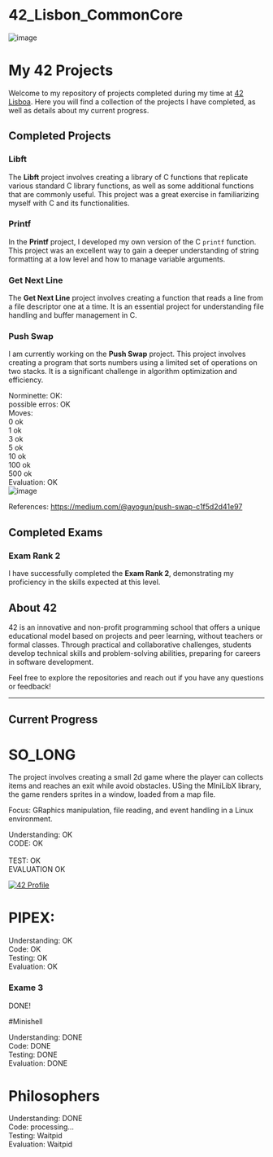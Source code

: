 # 42_Lisbon_CommonCore

![image](https://github.com/Kevinwmiguel/42_Lisbon_CommonCore/assets/59360014/546d47c3-0f82-4340-b61c-efb3756594a4)

# My 42 Projects

Welcome to my repository of projects completed during my time at [42 Lisboa](https://www.42lisboa.com/). Here you will find a collection of the projects I have completed, as well as details about my current progress.

## Completed Projects

### Libft
The **Libft** project involves creating a library of C functions that replicate various standard C library functions, as well as some additional functions that are commonly useful. This project was a great exercise in familiarizing myself with C and its functionalities.

### Printf
In the **Printf** project, I developed my own version of the C `printf` function. This project was an excellent way to gain a deeper understanding of string formatting at a low level and how to manage variable arguments.

### Get Next Line
The **Get Next Line** project involves creating a function that reads a line from a file descriptor one at a time. It is an essential project for understanding file handling and buffer management in C.

### Push Swap
I am currently working on the **Push Swap** project. This project involves creating a program that sorts numbers using a limited set of operations on two stacks. It is a significant challenge in algorithm optimization and efficiency.

Norminette: OK:<br>
possible erros: OK<br>
Moves: <br>
  0 ok<br>
  1 ok<br>
  3 ok<br>
  5 ok<br>
  10 ok<br>
  100 ok<br> 
  500 ok<br>
Evaluation: OK<br>
![image](https://github.com/user-attachments/assets/1fd3fe48-29bf-4f66-849b-fef479301005)


References: https://medium.com/@ayogun/push-swap-c1f5d2d41e97
## Completed Exams

### Exam Rank 2
I have successfully completed the **Exam Rank 2**, demonstrating my proficiency in the skills expected at this level.

## About 42

42 is an innovative and non-profit programming school that offers a unique educational model based on projects and peer learning, without teachers or formal classes. Through practical and collaborative challenges, students develop technical skills and problem-solving abilities, preparing for careers in software development.

Feel free to explore the repositories and reach out if you have any questions or feedback!

---
## Current Progress

# SO_LONG

The project involves creating a small 2d game where the player can collects items and reaches an exit while avoid obstacles. USing the MIniLibX library, the game renders sprites in a window, loaded from a map file.

Focus: GRaphics manipulation, file reading, and event handling in a Linux environment.

Understanding: OK <br>
CODE: OK  <br>  
TEST: OK  <br> 
EVALUATION OK <br>

[![42 Profile](https://badgen.net/badge/Born2Code/42%20Profile/blue)](https://profile.intra.42.fr/users/your-username)

# PIPEX:

Understanding: OK <br> 
Code: OK  <br> 
Testing: OK <br> 
Evaluation: OK  <br> 

### Exame 3
DONE!

#Minishell

Understanding: DONE <br> 
Code: DONE <br> 
Testing: DONE <br> 
Evaluation: DONE <br> 

# Philosophers

Understanding: DONE <br> 
Code: processing... <br> 
Testing: Waitpid <br> 
Evaluation: Waitpid <br> 


